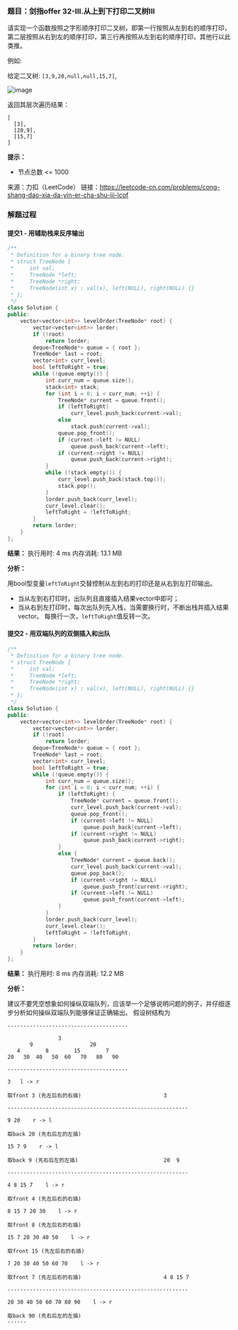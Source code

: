 ### 题目：剑指offer 32-III.从上到下打印二叉树III
请实现一个函数按照之字形顺序打印二叉树，即第一行按照从左到右的顺序打印，第二层按照从右到左的顺序打印，第三行再按照从左到右的顺序打印，其他行以此类推。


例如:

给定二叉树: `[3,9,20,null,null,15,7]`,

![image](https://user-images.githubusercontent.com/41363767/159850014-40041565-0c0d-46b1-81ef-fce1f1f3442a.png)

返回其层次遍历结果：
```
[
  [3],
  [20,9],
  [15,7]
]
```

**提示：**
- 节点总数 <= 1000

来源：力扣（LeetCode）
链接：https://leetcode-cn.com/problems/cong-shang-dao-xia-da-yin-er-cha-shu-iii-lcof


### 解题过程
#### 提交1 - 用辅助栈来反序输出
```C++
/**
 * Definition for a binary tree node.
 * struct TreeNode {
 *     int val;
 *     TreeNode *left;
 *     TreeNode *right;
 *     TreeNode(int x) : val(x), left(NULL), right(NULL) {}
 * };
 */
class Solution {
public:
    vector<vector<int>> levelOrder(TreeNode* root) {
        vector<vector<int>> lorder;
        if (!root)
            return lorder;
        deque<TreeNode*> queue = { root };
        TreeNode* last = root;
        vector<int> curr_level;
        bool leftToRight = true;
        while (!queue.empty()) {
            int curr_num = queue.size();
            stack<int> stack;
            for (int i = 0; i < curr_num; ++i) {
                TreeNode* current = queue.front();
                if (leftToRight)
                    curr_level.push_back(current->val);
                else
                    stack.push(current->val);
                queue.pop_front();
                if (current->left != NULL)
                    queue.push_back(current->left);
                if (current->right != NULL)
                    queue.push_back(current->right);
            }
            while (!stack.empty()) {
                curr_level.push_back(stack.top());
                stack.pop();
            }
            lorder.push_back(curr_level);
            curr_level.clear();
            leftToRight = !leftToRight;
        }
        return lorder;
    }
};
```
**结果：** 执行用时: 4 ms        内存消耗: 13.1 MB

**分析：**

用bool型变量`leftToRight`交替控制从左到右的打印还是从右到左打印输出。
- 当从左到右打印时，出队列且直接插入结果vector中即可；
- 当从右到左打印时，每次出队列先入栈，当需要换行时，不断出栈并插入结果vector。
每换行一次，`leftToRight`值反转一次。


#### 提交2 - 用双端队列的双侧插入和出队
```C++
/**
 * Definition for a binary tree node.
 * struct TreeNode {
 *     int val;
 *     TreeNode *left;
 *     TreeNode *right;
 *     TreeNode(int x) : val(x), left(NULL), right(NULL) {}
 * };
 */
class Solution {
public:
    vector<vector<int>> levelOrder(TreeNode* root) {
        vector<vector<int>> lorder;
        if (!root)
            return lorder;
        deque<TreeNode*> queue = { root };
        TreeNode* last = root;
        vector<int> curr_level;
        bool leftToRight = true;
        while (!queue.empty()) {
            int curr_num = queue.size();
            for (int i = 0; i < curr_num; ++i) {
                if (leftToRight) {
                    TreeNode* current = queue.front();
                    curr_level.push_back(current->val);
                    queue.pop_front();
                    if (current->left != NULL)
                        queue.push_back(current->left);
                    if (current->right != NULL)
                        queue.push_back(current->right);
                }
                else {
                    TreeNode* current = queue.back();
                    curr_level.push_back(current->val);
                    queue.pop_back();
                    if (current->right != NULL)
                        queue.push_front(current->right);
                    if (current->left != NULL)
                        queue.push_front(current->left); 
                }
            }
            lorder.push_back(curr_level);
            curr_level.clear();
            leftToRight = !leftToRight;
        }
        return lorder;
    }
};
```
**结果：** 执行用时: 8 ms        内存消耗: 12.2 MB

**分析：**

建议不要凭空想象如何操纵双端队列，应该举一个足够说明问题的例子，并仔细逐步分析如何操纵双端队列能够保证正确输出。
假设树结构为
```
--------------------------------------

                3
       9                  20
   4        8        15        7
20   30  40   50  60   70   80   90

--------------------------------------
```
```
3   l -> r

取front 3 (先左后右的右插)                          3

---------------------------------------------------------

9 20    r -> l

取back 20 (先右后左的左插)

15 7 9    r -> l

取back 9 (先右后左的左插)                           20  9

---------------------------------------------------------

4 8 15 7    l -> r

取front 4 (先左后右的右插)

8 15 7 20 30    l -> r

取front 8 (先左后右的右插)

15 7 20 30 40 50    l -> r

取front 15 (先左后右的右插)

7 20 30 40 50 60 70    l -> r

取front 7 (先左后右的右插)                          4 8 15 7

---------------------------------------------------------

20 30 40 50 60 70 80 90    l -> r

取back 90 (先右后左的左插)
······
```
